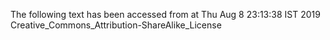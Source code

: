 The following text has been accessed from at Thu Aug 8 23:13:38 IST 2019
Creative_Commons_Attribution-ShareAlike_License
